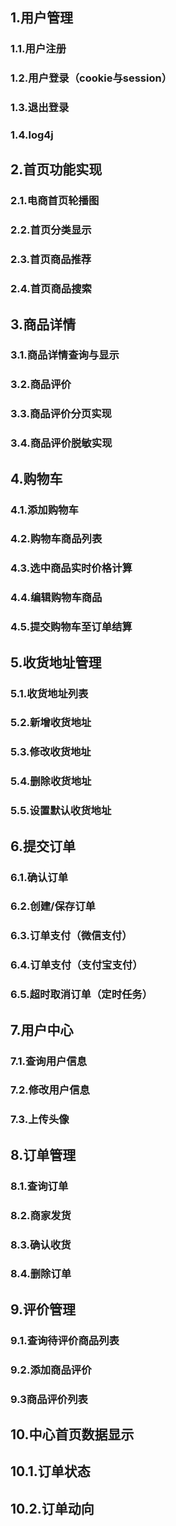 ## 1.用户管理
### 1.1.用户注册
### 1.2.用户登录（cookie与session）
### 1.3.退出登录
### 1.4.log4j
## 2.首页功能实现
### 2.1.电商首页轮播图
### 2.2.首页分类显示
### 2.3.首页商品推荐
### 2.4.首页商品搜索
## 3.商品详情
### 3.1.商品详情查询与显示
### 3.2.商品评价
### 3.3.商品评价分页实现
### 3.4.商品评价脱敏实现
## 4.购物车
### 4.1.添加购物车
### 4.2.购物车商品列表
### 4.3.选中商品实时价格计算
### 4.4.编辑购物车商品
### 4.5.提交购物车至订单结算
## 5.收货地址管理
### 5.1.收货地址列表
### 5.2.新增收货地址
### 5.3.修改收货地址
### 5.4.删除收货地址
### 5.5.设置默认收货地址
## 6.提交订单
### 6.1.确认订单
### 6.2.创建/保存订单
### 6.3.订单支付（微信支付）
### 6.4.订单支付（支付宝支付）
### 6.5.超时取消订单（定时任务）
## 7.用户中心
### 7.1.查询用户信息
### 7.2.修改用户信息
### 7.3.上传头像
## 8.订单管理
### 8.1.查询订单
### 8.2.商家发货
### 8.3.确认收货
### 8.4.删除订单
## 9.评价管理
### 9.1.查询待评价商品列表
### 9.2.添加商品评价
### 9.3商品评价列表
## 10.中心首页数据显示
## 10.1.订单状态
## 10.2.订单动向
